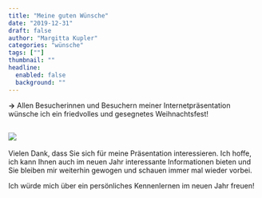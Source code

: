 ```yaml
---
title: "Meine guten Wünsche"
date: "2019-12-31"
draft: false
author: "Margitta Kupler"
categories: "wünsche"
tags: [""]
thumbnail: ""
headline:
  enabled: false
  background: ""
---
```


**→** Allen Besucherinnen und Besuchern meiner Internetpräsentation wünsche
ich ein friedvolles und gesegnetes Weihnachtsfest!

<!--more-->

## ![](/images/2019/12_weihnachten!_WP_20181217_19_28_49_Pro.jpg)

Vielen Dank, dass Sie sich für meine Präsentation interessieren. Ich hoffe, ich kann Ihnen auch im neuen Jahr interessante Informationen bieten und Sie bleiben mir weiterhin gewogen und schauen immer mal wieder vorbei.

Ich würde mich über ein persönliches Kennenlernen im neuen Jahr freuen!

